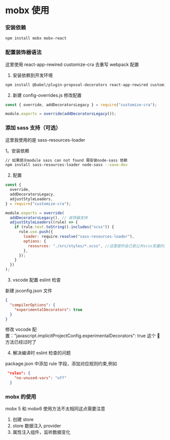 # mobx 使用

### 安装依赖

```bash
npm install mobx mobx-react
```

### 配置装饰器语法

这里使用 react-app-rewired customize-cra 去重写 webpack 配置

1. 安装依赖到开发环境

```bash
npm install @babel/plugin-proposal-decorators react-app-rewired customize-cra --save-dev
```

2. 新建 config-overrides.js 修改配置

```js
const { override, addDecoratorsLegacy } = require("customize-cra");

module.exports = override(addDecoratorsLegacy());
```

### 添加 sass 支持（可选）

这里我使用的是 sass-resources-loader

1。安装依赖

```bash
// 如果提示module sass can not found 需安装node-sass 依赖
npm install sass-resources-loader node-sass --save-dev
```

2. 配置

```js
const {
  override,
  addDecoratorsLegacy,
  adjustStyleLoaders,
} = require("customize-cra");

module.exports = override(
  addDecoratorsLegacy(), // 装饰器支持
  adjustStyleLoaders((rule) => {
    if (rule.test.toString().includes("scss")) {
      rule.use.push({
        loader: require.resolve("sass-resources-loader"),
        options: {
          resources: "./src/styles/*.scss", //这里是你自己放公共scss变量的路径
        },
      });
    }
  })
);
```

3. vscode 配置 eslint 检查

新建 jsconfig.json 文件

```json
{
  "compilerOptions": {
    "experimentalDecorators": true
  }
}
```

修改 vocode 配置："javascript.implicitProjectConfig.experimentalDecorators": true 这个  方法已经过时了

4. 解决编译时 eslint 检查的问题

package.json 中添加 rule 字段，添加对应规则约束,例如

```json
 "rules": {
    "no-unused-vars": "off"
  }
```

### mobx 的使用

mobx 5 和 mobx6 使用方法不太相同这点需要注意

1. 创建 store
2. store 数据注入 provider
3. 属性注入组件，监听数据变化
